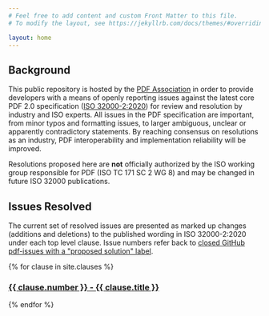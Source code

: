 ```yaml
---
# Feel free to add content and custom Front Matter to this file.
# To modify the layout, see https://jekyllrb.com/docs/themes/#overriding-theme-defaults

layout: home
---
```


## Background
This public repository is hosted by the [PDF Association](https://www.pdfa.org) in order to provide developers with a means of openly reporting issues against the latest core PDF 2.0 specification ([ISO 32000-2:2020](https://www.iso.org/standard/75839.html)) for review and resolution by industry and ISO experts. All issues in the PDF specification are important, from minor typos and formatting issues, to larger ambiguous, unclear or apparently contradictory statements. By reaching consensus on resolutions as an industry, PDF interoperability and implementation reliability will be improved.

Resolutions proposed here are **not** officially authorized by the ISO working group responsible for PDF (ISO TC 171 SC 2 WG 8) and may be changed in future ISO 32000 publications.

## Issues Resolved

The current set of resolved issues are presented as marked up changes (additions and deletions) to the published wording in ISO 32000-2:2020 under each top level clause. Issue numbers refer back to [closed GitHub pdf-issues with a "proposed solution" label](https://github.com/pdf-association/pdf-issues/issues?q=is%3Aclosed+label%3A%22proposed+solution%22).


{% for clause in site.clauses %}
  <h3>
    <a href="{{ site.baseurl }}/{{ clause.url }}">
      {{ clause.number }} - {{ clause.title }}
    </a>
  </h3>
{% endfor %}

